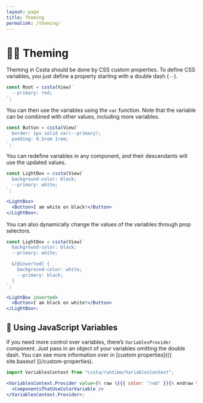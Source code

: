 ```yaml
---
layout: page
title: Theming
permalink: /theming/
---
```


# 🏳️‍🌈 Theming

Theming in Cssta should be done by CSS custom properties. To define CSS variables, you just define a property starting with a double dash (`--`).

```jsx
const Root = cssta(View)`
  --primary: red;
`;
```

You can then use the variables using the `var` function. Note that the variable can be combined with other values, including more variables.

```jsx
const Button = cssta(View)`
  border: 1px solid var(--primary);
  padding: 0.5rem 1rem;
`;
```

You can redefine variables in any component, and their descendants will use the updated values.

```jsx
const LightBox = cssta(View)`
  background-color: black;
  --primary: white;
`;

<LightBox>
  <Button>I am white on black!</Button>
</LightBox>;
```

You can also dynamically change the values of the variables through prop selectors.

```jsx
const LightBox = cssta(View)`
  background-color: black;
  --primary: white;

  &[@inverted] {
    background-color: white;
    --primary: black;
  }
`;

<LightBox inverted>
  <Button>I am black on white!</Button>
</LightBox>;
```

## 💉 Using JavaScript Variables

If you need more control over variables, there’s `VariablesProvider` component. Just pass in an object of your variables omitting the double dash. You can see more information over in [custom properties]({{ site.baseurl }}/custom-properties).

```jsx
import VariablesContext from "cssta/runtime/VariablesContext";

<VariablesContext.Provider value={% raw %}{{ color: "red" }}{% endraw %}>
  <ComponentsThatUseColorVariable />
</VariablesContext.Provider>;
```
